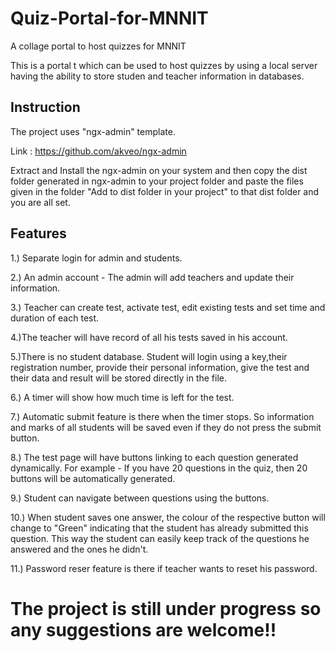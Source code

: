 # Quiz-Portal-for-MNNIT
A collage portal to host quizzes for MNNIT

This is a portal t which can be used to host quizzes by using a local server having the ability to store studen and teacher information
in databases. 

## Instruction
The project uses "ngx-admin" template.

Link : https://github.com/akveo/ngx-admin

Extract and Install the ngx-admin on your system and then copy the dist folder generated in ngx-admin to your project folder and paste
the files given in the folder "Add to dist folder in your project" to that dist folder and you are all set.

## Features

1.) Separate login for admin and students.

2.) An admin account - The admin will add teachers and update their information.

3.) Teacher can create test, activate test, edit existing tests and set time and duration of each test.

4.)The teacher will have record of all his tests saved in his account.

5.)There is no student database. Student will login using a key,their registration number, provide their personal information, 
give the test and their data and result will be stored directly in the file.

6.) A timer will show how much time is left for the test.

7.) Automatic submit feature is there when the timer stops. So information and marks of all students will be saved even if they do not 
press the submit button.

8.) The test page will have buttons linking to each question generated dynamically. For example - If you have 20 questions in the
quiz, then 20 buttons will be automatically generated.

9.) Student can navigate between questions using the buttons.

10.) When student saves one answer, the colour of the respective button will change to "Green" indicating that the student has already
submitted this question. This way the student can easily keep track of the questions he answered and the ones he didn't.

11.) Password reser feature is there if teacher wants to reset his password.

# The project is still under progress so any suggestions are welcome!!
